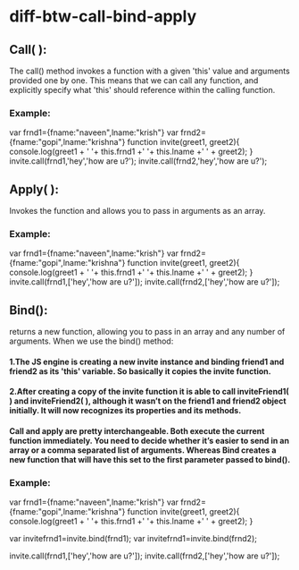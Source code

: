 # diff-btw-call-bind-apply

## Call( ): 
The call() method invokes a function with a given 'this' value and arguments provided one by one. This means that we can call any function, and explicitly specify what 'this' should reference within the calling function.
### Example:
var frnd1={fname:"naveen",lname:"krish"}
var frnd2={fname:"gopi",lname:"krishna"}
function invite(greet1, greet2){
console.log(greet1 + ' '+ this.frnd1 +' '+ this.lname +' ' + greet2);
}
invite.call(frnd1,'hey','how are u?');
invite.call(frnd2,'hey','how are u?');

## Apply( ): 
Invokes the function and allows you to pass in arguments as an array.
### Example:
var frnd1={fname:"naveen",lname:"krish"}
var frnd2={fname:"gopi",lname:"krishna"}
function invite(greet1, greet2){
console.log(greet1 + ' '+ this.frnd1 +' '+ this.lname +' ' + greet2);
}
invite.call(frnd1,['hey','how are u?']);
invite.call(frnd2,['hey','how are u?']);

## Bind(): 
returns a new function, allowing you to pass in an array and any number of arguments.
When we use the bind() method:
#### 1.The JS engine is creating a new invite instance and binding friend1 and friend2 as its 'this' variable. So basically it copies the invite function.
#### 2.After creating a copy of the invite function it is able to call inviteFriend1( ) and inviteFriend2( ), although it wasn’t on the friend1 and friend2 object initially. It will now recognizes its properties and its methods.

#### Call and apply are pretty interchangeable. Both execute the current function immediately. You need to decide whether it’s easier to send in an array or a comma separated list of arguments. Whereas Bind creates a new function that will have this set to the first parameter passed to bind().
### Example:
var frnd1={fname:"naveen",lname:"krish"}
var frnd2={fname:"gopi",lname:"krishna"}
function invite(greet1, greet2){
console.log(greet1 + ' '+ this.frnd1 +' '+ this.lname +' ' + greet2);
}

var invitefrnd1=invite.bind(frnd1);
var invitefrnd1=invite.bind(frnd2);

invite.call(frnd1,['hey','how are u?']);
invite.call(frnd2,['hey','how are u?']);
